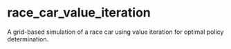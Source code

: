 # race_car_value_iteration
A grid-based simulation of a race car using value iteration for optimal policy determination.
